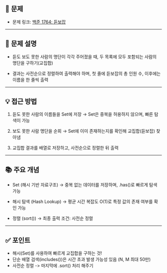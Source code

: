 ## 📌 문제

- 문제 링크: [백준 1764: 듣보잡](https://www.acmicpc.net/problem/1764)

---

## 💭 문제 설명
- 듣도 보도 못한 사람의 명단이 각각 주어졌을 때,
두 목록에 모두 포함되는 사람의 명단을 구하기(교집합)

- 결과는 사전순으로 정렬하여 출력해야 하며,
첫 줄에 듣보잡의 총 인원 수, 이후에는 이름을 한 줄씩 출력
---

## 💡 접근 방법
1. 듣도 못한 사람의 이름들을 Set에 저장
→ Set은 중복을 허용하지 않으며, 빠른 탐색이 가능

2. 보도 못한 사람 명단을 순회
→ Set에 이미 존재하는지를 확인해 교집합(듣보잡) 찾아냄

3. 교집합 결과를 배열로 저장하고, 사전순으로 정렬한 뒤 출력

---

## 📚 주요 개념
- Set (해시 기반 자료구조)
→ 중복 없는 데이터를 저장하며, .has()로 빠르게 탐색 가능

- 해시 탐색 (Hash Lookup)
→ 평균 시간 복잡도 O(1)로 특정 값의 존재 여부를 확인 가능

- 정렬 (sort())
→ 최종 출력 조건: 사전순 정렬

---

## ✅ 포인트
- 해시(Set)를 사용하여 빠르게 교집합을 구하는 것!
- 단순 배열 검색(includes())은 시간 초과 발생 가능성 있음 (N, M 최대 50만)
- 사전순 정렬 -> 마지막에 .sort() 처리 해주기
  